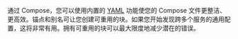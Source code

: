 通过 Compose，您可以使用内置的 [YAML](https://www.yaml.org/spec/1.2/spec.html#id2765878) 功能使您的 Compose 文件更整洁、更高效。锚点和别名可让您创建可重用的块。如果您开始发现跨多个服务的通用配置，这将非常有用。拥有可重用的块可以最大限度地减少潜在的错误。
